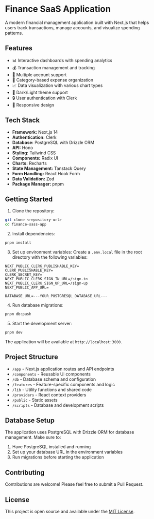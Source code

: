 # Finance SaaS Application

A modern financial management application built with Next.js that helps users track transactions, manage accounts, and visualize spending patterns.

## Features

- 📊 Interactive dashboards with spending analytics
- 💰 Transaction management and tracking
- 🏦 Multiple account support
- 📁 Category-based expense organization
- 📈 Data visualization with various chart types
- 🌙 Dark/Light theme support
- 🔒 User authentication with Clerk
- 📱 Responsive design

## Tech Stack

- **Framework:** Next.js 14
- **Authentication:** Clerk
- **Database:** PostgreSQL with Drizzle ORM
- **API:** Hono
- **Styling:** Tailwind CSS
- **Components:** Radix UI
- **Charts:** Recharts
- **State Management:** Tanstack Query
- **Form Handling:** React Hook Form
- **Data Validation:** Zod
- **Package Manager:** pnpm

## Getting Started

1. Clone the repository:

```bash
git clone <repository-url>
cd finance-sass-app
```

2. Install dependencies:

```bash
pnpm install
```

3. Set up environment variables:
   Create a `.env.local` file in the root directory with the following variables:

```env
NEXT_PUBLIC_CLERK_PUBLISHABLE_KEY=
CLERK_PUBLISHABLE_KEY=
CLERK_SECRET_KEY=
NEXT_PUBLIC_CLERK_SIGN_IN_URL=/sign-in
NEXT_PUBLIC_CLERK_SIGN_UP_URL=/sign-up
NEXT_PUBLIC_APP_URL=

DATABASE_URL=---YOUR_POSTGRESQL_DATABASE_URL---
```

4. Run database migrations:

```bash
pnpm db:push
```

5. Start the development server:

```bash
pnpm dev
```

The application will be available at `http://localhost:3000`.

## Project Structure

- `/app` - Next.js application routes and API endpoints
- `/components` - Reusable UI components
- `/db` - Database schema and configuration
- `/features` - Feature-specific components and logic
- `/lib` - Utility functions and shared code
- `/providers` - React context providers
- `/public` - Static assets
- `/scripts` - Database and development scripts

## Database Setup

The application uses PostgreSQL with Drizzle ORM for database management. Make sure to:

1. Have PostgreSQL installed and running
2. Set up your database URL in the environment variables
3. Run migrations before starting the application

## Contributing

Contributions are welcome! Please feel free to submit a Pull Request.

## License

This project is open source and available under the [MIT License](LICENSE).

